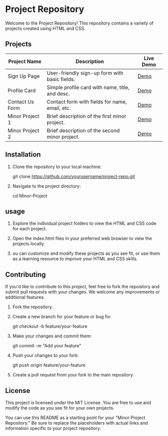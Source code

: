 # Project Repository

Welcome to the Project Repository! This repository contains a variety of projects created using HTML and CSS.

## Projects

| Project Name        | Description                                     | Live Demo                                  |
|---------------------|-------------------------------------------------|--------------------------------------------|
| Sign Up Page        | User-friendly sign-up form with basic fields.   | [Demo](http://127.0.0.1:5500/Minor-Projects/1.Profile-Card/Index.html)                                  |
| Profile Card        | Simple profile card with name, title, and desc. | [Demo](#)                                  |
| Contact Us Form     | Contact form with fields for name, email, etc.  | [Demo](#)                                  |
| Minor Project 1     | Brief description of the first minor project.   | [Demo](#)                                  |
| Minor Project 2     | Brief description of the second minor project.  | [Demo](#)                                  |

## Installation

1. Clone the repository to your local machine:

   git clone https://github.com/yourusername/project-repo.git


2. Navigate to the project directory:

   cd Minor-Project

## usage

1. Explore the individual project folders to view the HTML and CSS code for each project.

2. Open the index.html files in your preferred web browser to view the projects locally.

3. ou can customize and modify these projects as you see fit, or use them as a learning resource to improve your HTML and CSS skills.

## Contributing

If you'd like to contribute to this project, feel free to fork the repository and submit pull requests with your changes. We welcome any improvements or additional features.

1. Fork the repository.

2. Create a new branch for your feature or bug fix:

   git checkout -b feature/your-feature

3. Make your changes and commit them:

   git commit -m "Add your feature"

4. Push your changes to your fork:

   git push origin feature/your-feature

5. Create a pull request from your fork to the main repository.

## License

This project is licensed under the MIT License. You are free to use and modify the code as you see fit for your own projects.

You can use this README as a starting point for your "Minor Project Repository." Be sure to replace the placeholders with actual links and information specific to your project repository.


